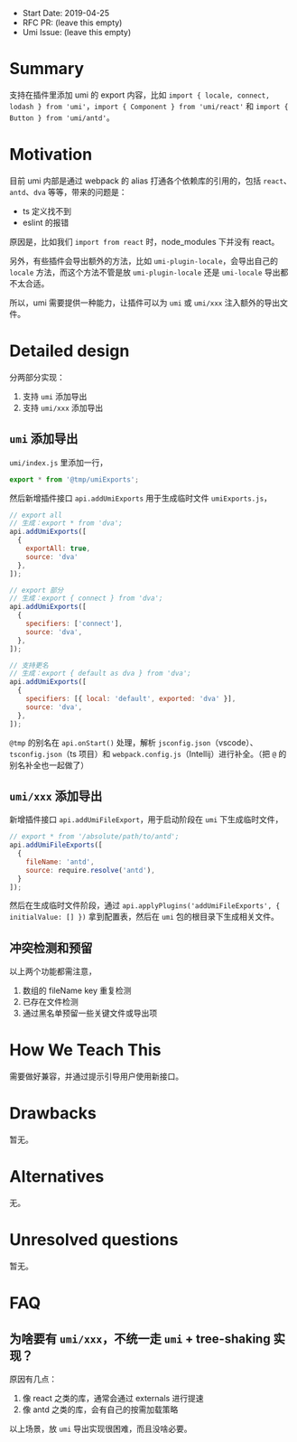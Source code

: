 - Start Date: 2019-04-25
- RFC PR: (leave this empty)
- Umi Issue: (leave this empty)

# Summary

支持在插件里添加 umi 的 export 内容，比如 `import { locale, connect, lodash } from 'umi'`，`import { Component } from 'umi/react'` 和 `import { Button } from 'umi/antd'`。

# Motivation

目前 umi 内部是通过 webpack 的 alias 打通各个依赖库的引用的，包括 `react`、`antd`、`dva` 等等，带来的问题是：

* ts 定义找不到
* eslint 的报错

原因是，比如我们 `import from react` 时，node_modules 下并没有 react。

另外，有些插件会导出额外的方法，比如 `umi-plugin-locale`，会导出自己的 `locale` 方法，而这个方法不管是放 `umi-plugin-locale` 还是 `umi-locale` 导出都不太合适。

所以，umi 需要提供一种能力，让插件可以为 `umi` 或 `umi/xxx` 注入额外的导出文件。

# Detailed design

分两部分实现：

1. 支持 `umi` 添加导出
2. 支持 `umi/xxx` 添加导出

## `umi` 添加导出

`umi/index.js` 里添加一行，

```js
export * from '@tmp/umiExports';
```

然后新增插件接口 `api.addUmiExports` 用于生成临时文件 `umiExports.js`，

```js
// export all
// 生成：export * from 'dva';
api.addUmiExports([
  {
    exportAll: true,
    source: 'dva'
  },
]);

// export 部分
// 生成：export { connect } from 'dva';
api.addUmiExports([
  {
    specifiers: ['connect'],
    source: 'dva',
  },
]);

// 支持更名
// 生成：export { default as dva } from 'dva';
api.addUmiExports([
  {
    specifiers: [{ local: 'default', exported: 'dva' }],
    source: 'dva',
  },
]);
```

`@tmp` 的别名在 `api.onStart()` 处理，解析 `jsconfig.json`（vscode）、`tsconfig.json`（ts 项目）和 `webpack.config.js`（Intellij）进行补全。（把 `@` 的别名补全也一起做了）

## `umi/xxx` 添加导出

新增插件接口 `api.addUmiFileExport`，用于启动阶段在 `umi` 下生成临时文件，

```js
// export * from '/absolute/path/to/antd';
api.addUmiFileExports([
  {
    fileName: 'antd',
    source: require.resolve('antd'),
  }
]);
```

然后在生成临时文件阶段，通过 `api.applyPlugins('addUmiFileExports', { initialValue: [] })` 拿到配置表，然后在 `umi` 包的根目录下生成相关文件。

## 冲突检测和预留

以上两个功能都需注意，

1. 数组的 fileName key 重复检测
2. 已存在文件检测
3. 通过黑名单预留一些关键文件或导出项

# How We Teach This

需要做好兼容，并通过提示引导用户使用新接口。

# Drawbacks

暂无。

# Alternatives

无。

# Unresolved questions

暂无。

# FAQ

## 为啥要有 `umi/xxx`，不统一走 `umi` + tree-shaking 实现？

原因有几点：

1. 像 react 之类的库，通常会通过 externals 进行提速
2. 像 antd 之类的库，会有自己的按需加载策略

以上场景，放 `umi` 导出实现很困难，而且没啥必要。

